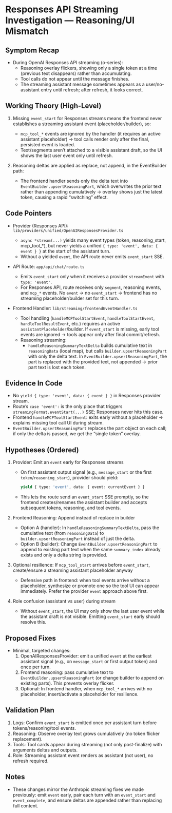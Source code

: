 # Responses API Streaming Investigation — Reasoning/UI Mismatch

## Symptom Recap
- During OpenAI Responses API streaming (o-series):
  - Reasoning overlay flickers, showing only a single token at a time (previous text disappears) rather than accumulating.
  - Tool calls do not appear until the message finishes.
  - The streaming assistant message sometimes appears as a user/no-assistant entry until refresh; after refresh, it looks correct.

## Working Theory (High-Level)
1) Missing `event_start` for Responses streams means the frontend never establishes a streaming assistant event (placeholder/builder), so:
   - `mcp_tool_*` events are ignored by the handler (it requires an active assistant placeholder) → tool calls render only after the final, persisted event is loaded.
   - Text/segments aren’t attached to a visible assistant draft, so the UI shows the last user event only until refresh.

2) Reasoning deltas are applied as replace, not append, in the EventBuilder path:
   - The frontend handler sends only the delta text into `EventBuilder.upsertReasoningPart`, which overwrites the prior text rather than appending cumulatively → overlay shows just the latest token, causing a rapid “switching” effect.

## Code Pointers
- Provider (Responses API): `lib/providers/unified/OpenAIResponsesProvider.ts`
  - `async *stream(...)` yields many event types (token, reasoning_start, mcp_tool_*), but never yields a unified `{ type: 'event', data: { event } }` at the start of the assistant turn.
  - Without a yielded `event`, the API route never emits `event_start` SSE.

- API Route: `app/api/chat/route.ts`
  - Emits `event_start` only when it receives a provider `streamEvent` with `type: 'event'`.
  - For Responses API, route receives only `segment`, reasoning events, and `mcp_*` events. No `event` → no `event_start` → frontend has no streaming placeholder/builder set for this turn.

- Frontend Handler: `lib/streaming/frontendEventHandler.ts`
  - Tool handling (`handleMCPToolStartEvent`, `handleToolStartEvent`, `handleToolResultEvent`, etc.) requires an active `assistantPlaceholder`/builder. If `event_start` is missing, early tool events are ignored → tools appear only after final commit/refresh.
  - Reasoning streaming:
    - `handleReasoningSummaryTextDelta` builds cumulative text in `reasoningData` (local map), but calls `builder.upsertReasoningPart` with only the delta text. In `EventBuilder.upsertReasoningPart`, the part is replaced with the provided text, not appended → prior part text is lost each token.

## Evidence In Code
- No `yield { type: 'event', data: { event } }` in Responses provider stream.
- Route’s `case 'event':` is the only place that triggers `streamingFormat.eventStart(...)` SSE; Responses never hits this case.
- Frontend `handleMCPToolStartEvent`: exits early without a placeholder → explains missing tool call UI during stream.
- `EventBuilder.upsertReasoningPart` replaces the part object on each call; if only the delta is passed, we get the “single token” overlay.

## Hypotheses (Ordered)
1) Provider: Emit an `event` early for Responses streams
   - On first assistant output signal (e.g., `message_start` or the first `token`/`reasoning_start`), provider should yield:
     ```ts
     yield { type: 'event', data: { event: currentEvent } }
     ```
   - This lets the route send an `event_start` SSE promptly, so the frontend creates/renames the assistant builder and accepts subsequent tokens, reasoning, and tool events.

2) Frontend Reasoning: Append instead of replace in builder
   - Option A (handler): In `handleReasoningSummaryTextDelta`, pass the cumulative text (from `reasoningData`) to `builder.upsertReasoningPart` instead of just the delta.
   - Option B (builder): Change `EventBuilder.upsertReasoningPart` to append to existing part text when the same `summary_index` already exists and only a delta string is provided.

3) Optional resilience: If `mcp_tool_start` arrives before `event_start`, create/ensure a streaming assistant placeholder anyway
   - Defensive path in frontend: when tool events arrive without a placeholder, synthesize or promote one so the tool UI can appear immediately. Prefer the provider `event` approach above first.

4) Role confusion (assistant vs user) during stream
   - Without `event_start`, the UI may only show the last user event while the assistant draft is not visible. Emitting `event_start` early should resolve this.

## Proposed Fixes
- Minimal, targeted changes:
  1) OpenAIResponsesProvider: emit a unified `event` at the earliest assistant signal (e.g., on `message_start` or first output token) and once per turn.
  2) Frontend reasoning: pass cumulative text to `EventBuilder.upsertReasoningPart` (or change builder to append on existing parts). This prevents overlay flicker.
  3) Optional: In frontend handler, when `mcp_tool_*` arrives with no placeholder, insert/activate a placeholder for resilience.

## Validation Plan
1) Logs: Confirm `event_start` is emitted once per assistant turn before tokens/reasoning/tool events.
2) Reasoning: Observe overlay text grows cumulatively (no token flicker replacement).
3) Tools: Tool cards appear during streaming (not only post-finalize) with arguments deltas and outputs.
4) Role: Streaming assistant event renders as assistant (not user), no refresh required.

## Notes
- These changes mirror the Anthropic streaming fixes we made previously: emit `event` early, pair each turn with an `event_start` and `event_complete`, and ensure deltas are appended rather than replacing full content.

